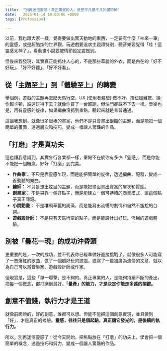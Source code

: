 ```yaml
---
title:  "別再迷信靈感！真正厲害的人，是把平凡變不凡的魔術師"
date:   2025-01-14 10:00:00 +0800
tags: [Profession]

---
```


以前，我也跟大家一樣，覺得要做出驚天動地的東西，一定要有什麼「神來一筆」的靈感，或是超酷炫的世界觀。玩遊戲要追求主題超特別，聽音樂要覺得「哇！這靈感太神了」，看動畫小說要被情節設定震撼到。

但後來我發現，其實真正能抓住人心的，不是那些華麗的外衣，而是內在的「好不好玩」、「好不好聽」、「好不好看」。

## 從「主題至上」到「體驗至上」的轉變

舉個例，遊戲的主題再怎麼天馬行空，UX (使用者體驗) 做不好，按鈕超難按、操作超卡頓，誰還玩得下去？就像你買了一台超跑，但油門卻踩不下去一樣。音樂也是，再有靈感的旋律，如果編曲沒抓到重點，聽起來就是普普通通。

這讓我想到，就像很多很棒的畫家，他們不是只會畫出很酷的主題，而是能把一個簡單的畫面，透過層次和技巧，變成一幅讓人驚豔的作品。

## 「打磨」才是真功夫

這也讓我意識到，其實各行各業都一樣，重點不在於你有多少「靈感」，而是你能不能把一個概念，好好「打磨」到完美。

*   **作曲家：** 不只是靠靈感乍現，而是能把簡單的旋律，透過編曲、配器，變成一首動聽的樂曲。
*   **繪師：** 不只是想出炫目的主題，而是能把畫面畫出豐富的層次和質感。
*   **創業家：** 不是只靠一個好點子，而是能建立一個可持續的商業模式，讓這個點子真正賺錢。
*   **小說動畫：** 不是堆砌華麗的詞藻，而是能寫出流暢的劇情和自然不尷尬的台詞。
*   **遊戲設計師：** 不是只有天馬行空的點子，而是能設計出好玩、流暢的遊戲體驗。

## 別被「曇花一現」的成功沖昏頭

更重要的是，一次的成功，並不代表你已經準備好迎接挑戰了。就像很多人可能寫了一首爆紅的歌曲，做了一個超好玩的遊戲，或寫了一篇被廣為流傳的文章，就以為自己可以當音樂家、遊戲設計師或作家。

但現實是，這些「單一爆擊」是不夠的。真正專業的人，是能夠持續不斷的產出，把每一個概念，都打磨到最好。**「量產」的能力，才是決定你能走多遠的關鍵。**

## 創意不值錢，執行力才是王道

就像前面說的，好的創意，誰都可以想。但能不能把這個創意實現，並且做到「好」，才是真正的考驗。**靈感，往往只是個起點，真正讓它發光的，是後續的執行力。**

所以，別再迷信靈感了！從今天開始，把焦點放在「打磨」的功夫上。學會把一個簡單的概念，透過技巧和努力，變成一個讓人驚豔的作品。

